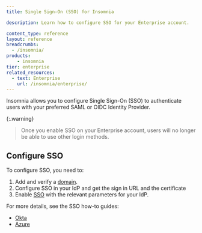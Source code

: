 ```yaml
---
title: Single Sign-On (SSO) for Insomnia

description: Learn how to configure SSO for your Enterprise account.

content_type: reference
layout: reference
breadcrumbs: 
  - /insomnia/
products:
    - insomnia
tier: enterprise
related_resources:
  - text: Enterprise
    url: /insomnia/enterprise/
---
```


Insomnia allows you to configure Single Sign-On (SSO) to authenticate users with your preferred SAML or OIDC Identity Provider.

{:.warning}
> Once you enable SSO on your Enterprise account, users will no longer be able to use other login methods.

## Configure SSO

To configure SSO, you need to:
1. Add and verify a [domain](https://app.insomnia.rest/app/enterprise/domains/list).
1. Configure SSO in your IdP and get the sign in URL and the certificate
1. Enable [SSO](https://app.insomnia.rest/app/enterprise/sso/list) with the relevant parameters for your IdP.

For more details, see the SSO how-to guides:
* [Okta](/how-to/okta-saml-sso-insomnia/)
* [Azure](/how-to/azure-saml-sso-insomnia/)